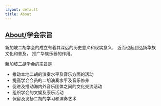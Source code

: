 ```yaml
---
layout: default
title: About
---
```

## [About/](/about)学会宗旨

新加坡二胡学会的成立有着其深远的历史意义和现实意义， 近而也起到弘扬华族文化和普及， 推广华族乐器的作用。

新加坡二胡学会的宗旨是

- 推动本地二胡的演奏水平及音乐方面的活动
- 提高学会会员的二胡演奏水平及音乐修养
- 促进及推动海内外音乐团体之间的文化交流活动
- 组织学会的文娱及康乐活动
- 保留及发扬二胡的学习和演奏艺术
